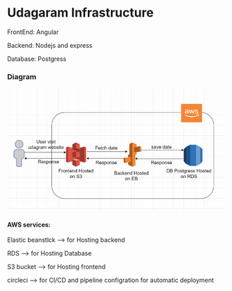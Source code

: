 # Udagaram Infrastructure



FrontEnd: Angular

Backend: Nodejs and express

Database: Postgress

### Diagram

![pipeline](../Diagrams/Architecture%20diagram.PNG)


#### AWS services:

Elastic beanstlck --> for Hosting backend

RDS --> for Hosting Database

S3 bucket --> for Hosting frontend

circleci --> for CI/CD and pipeline configration for automatic deployment


